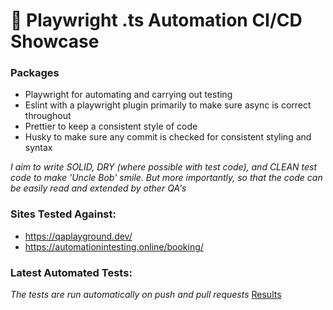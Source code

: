 # 🚀 Playwright .ts Automation CI/CD Showcase
**[]()**
### Packages 
- Playwright for automating and carrying out testing
- Eslint with a playwright plugin primarily to make sure async is correct throughout
- Prettier to keep a consistent style of code
- Husky to make sure any commit is checked for consistent styling and syntax <br>

*I aim to write SOLID, DRY (where possible with test code), and CLEAN test code to make 'Uncle Bob' smile. 
But more importantly, so that the code can be easily read and extended by other QA's*<br>


### Sites Tested Against:
- https://qaplayground.dev/
- https://automationintesting.online/booking/<br>

### Latest Automated Tests:
*The tests are run automatically on push and pull requests*
[Results](https://pittsgithub.github.io/Playwright-Automation-Showcase/)

